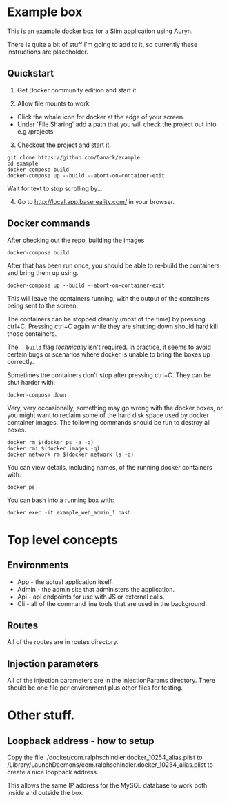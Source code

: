 

# Example box

This is an example docker box for a Slim application using Auryn. 

There is quite a bit of stuff I'm going to add to it, so currently these instructions are placeholder.



## Quickstart


1. Get Docker community edition and start it

2. Allow file mounts to work

* Click the whale icon for docker at the edge of your screen. 
* Under 'File Sharing' add a path that you will check the project out into e.g /projects


3. Checkout the project and start it.

```
git clone https://github.com/Danack/example
cd example
docker-compose build
docker-compose up --build --abort-on-container-exit

```

Wait for text to stop scrolling by...

4. Go to http://local.app.basereality.com/ in your browser.


## Docker commands

After checking out the repo, building the images

```
docker-compose build
```

After that has been run once, you should be able to re-build the containers and bring them up using.

```
docker-compose up --build --abort-on-container-exit
```

This will leave the containers running, with the output of the containers being sent to the screen. 

The containers can be stopped cleanly (most of the time) by pressing ctrl+C. Pressing ctrl+C again while they are shutting down should hard kill those containers.

The `--build` flag _technically_ isn't required. In practice, it seems to avoid certain bugs or scenarios where docker is unable to bring the boxes up correctly.


Sometimes the containers don't stop after pressing ctrl+C. They can be shut harder with:
```
docker-compose down
```


Very, very occasionally, something may go wrong with the docker boxes, or you might want to reclaim some of the hard disk space used by docker container images. The following commands should be run to destroy all boxes.

```
docker rm $(docker ps -a -q)
docker rmi $(docker images -q)
docker network rm $(docker network ls -q)
```

You can view details, including names, of the running docker containers with:
```
docker ps
```

You can bash into a running box with:

```
docker exec -it example_web_admin_1 bash
```



# Top level concepts


## Environments

* App - the actual application itself. 
* Admin - the admin site that administers the application.
* Api - api endpoints for use with JS or external calls.
* Cli - all of the command line tools that are used in the background.


## Routes

All of the routes are in routes directory.

## Injection parameters

All of the injection parameters are in the injectionParams directory. There should be one file per environment plus other files for testing.

# Other stuff.



## Loopback address - how to setup

Copy the file ./docker/com.ralphschindler.docker_10254_alias.plist to /Library/LaunchDaemons/com.ralphschindler.docker_10254_alias.plist
to create a nice loopback address.

This allows the same IP address for the MySQL database to work both inside and outside the box.





